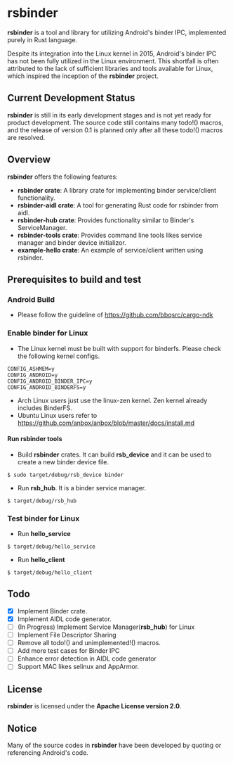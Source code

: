 # rsbinder
**rsbinder** is a tool and library for utilizing Android's binder IPC, implemented purely in Rust language.

Despite its integration into the Linux kernel in 2015, Android's binder IPC has not been fully utilized in the Linux environment. This shortfall is often attributed to the lack of sufficient libraries and tools available for Linux, which inspired the inception of the **rsbinder** project.

## Current Development Status
**rsbinder** is still in its early development stages and is not yet ready for product development.
The source code still contains many todo!() macros, and the release of version 0.1 is planned only after all these todo!() macros are resolved.

## Overview
**rsbinder** offers the following features:

* **rsbinder crate**: A library crate for implementing binder service/client functionality.
* **rsbinder-aidl crate**: A tool for generating Rust code for rsbinder from aidl.
* **rsbinder-hub crate**: Provides functionality similar to Binder's ServiceManager.
* **rsbinder-tools crate**: Provides command line tools likes service manager and binder device initializor.
* **example-hello crate**: An example of service/client written using rsbinder.

## Prerequisites to build and test

### Android Build
* Please follow the guideline of https://github.com/bbqsrc/cargo-ndk

### Enable binder for Linux
* The Linux kernel must be built with support for binderfs. Please check the following kernel configs.
```
CONFIG_ASHMEM=y
CONFIG_ANDROID=y
CONFIG_ANDROID_BINDER_IPC=y
CONFIG_ANDROID_BINDERFS=y
```

* Arch Linux users just use the linux-zen kernel. Zen kernel already includes BinderFS.
* Ubuntu Linux users refer to https://github.com/anbox/anbox/blob/master/docs/install.md

#### Run rsbinder tools
* Build **rsbinder** crates. It can build **rsb_device** and it can be used to create a new binder device file.
```
$ sudo target/debug/rsb_device binder
```
* Run **rsb_hub**. It is a binder service manager.
```
$ target/debug/rsb_hub
```

### Test binder for Linux
* Run **hello_service**
```
$ target/debug/hello_service
```
* Run **hello_client**
```
$ target/debug/hello_client
```


## Todo
- [x] Implement Binder crate.
- [x] Implement AIDL code generator.
- [ ] (In Progress) Implement Service Manager(**rsb_hub**) for Linux
- [ ] Implement File Descriptor Sharing
- [ ] Remove all todo!() and unimplemented!() macros.
- [ ] Add more test cases for Binder IPC
- [ ] Enhance error detection in AIDL code generator
- [ ] Support MAC likes selinux and AppArmor.

## License
**rsbinder** is licensed under the **Apache License version 2.0**.

## Notice
Many of the source codes in **rsbinder** have been developed by quoting or referencing Android's code.
